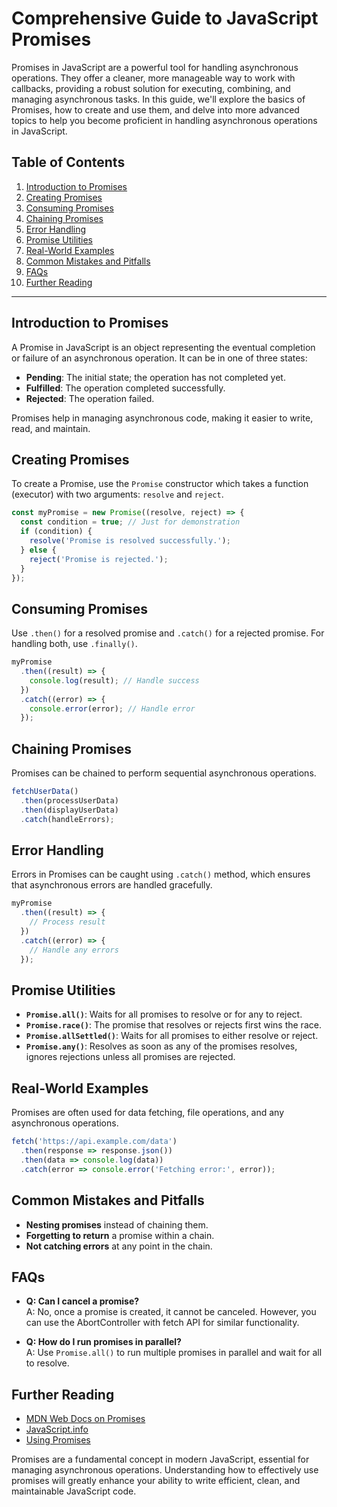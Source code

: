# Comprehensive Guide to JavaScript Promises

Promises in JavaScript are a powerful tool for handling asynchronous operations. They offer a cleaner, more manageable way to work with callbacks, providing a robust solution for executing, combining, and managing asynchronous tasks. In this guide, we'll explore the basics of Promises, how to create and use them, and delve into more advanced topics to help you become proficient in handling asynchronous operations in JavaScript.

## Table of Contents

1. [Introduction to Promises](#introduction-to-promises)
2. [Creating Promises](#creating-promises)
3. [Consuming Promises](#consuming-promises)
4. [Chaining Promises](#chaining-promises)
5. [Error Handling](#error-handling)
6. [Promise Utilities](#promise-utilities)
7. [Real-World Examples](#real-world-examples)
8. [Common Mistakes and Pitfalls](#common-mistakes-and-pitfalls)
9. [FAQs](#faqs)
10. [Further Reading](#further-reading)

---

## Introduction to Promises

A Promise in JavaScript is an object representing the eventual completion or failure of an asynchronous operation. It can be in one of three states:

- **Pending**: The initial state; the operation has not completed yet.
- **Fulfilled**: The operation completed successfully.
- **Rejected**: The operation failed.

Promises help in managing asynchronous code, making it easier to write, read, and maintain.

## Creating Promises

To create a Promise, use the `Promise` constructor which takes a function (executor) with two arguments: `resolve` and `reject`.

```javascript
const myPromise = new Promise((resolve, reject) => {
  const condition = true; // Just for demonstration
  if (condition) {
    resolve('Promise is resolved successfully.');
  } else {
    reject('Promise is rejected.');
  }
});
```

## Consuming Promises

Use `.then()` for a resolved promise and `.catch()` for a rejected promise. For handling both, use `.finally()`.

```javascript
myPromise
  .then((result) => {
    console.log(result); // Handle success
  })
  .catch((error) => {
    console.error(error); // Handle error
  });
```

## Chaining Promises

Promises can be chained to perform sequential asynchronous operations.

```javascript
fetchUserData()
  .then(processUserData)
  .then(displayUserData)
  .catch(handleErrors);
```

## Error Handling

Errors in Promises can be caught using `.catch()` method, which ensures that asynchronous errors are handled gracefully.

```javascript
myPromise
  .then((result) => {
    // Process result
  })
  .catch((error) => {
    // Handle any errors
  });
```

## Promise Utilities

- **`Promise.all()`**: Waits for all promises to resolve or for any to reject.
- **`Promise.race()`**: The promise that resolves or rejects first wins the race.
- **`Promise.allSettled()`**: Waits for all promises to either resolve or reject.
- **`Promise.any()`**: Resolves as soon as any of the promises resolves, ignores rejections unless all promises are rejected.

## Real-World Examples

Promises are often used for data fetching, file operations, and any asynchronous operations.

```javascript
fetch('https://api.example.com/data')
  .then(response => response.json())
  .then(data => console.log(data))
  .catch(error => console.error('Fetching error:', error));
```

## Common Mistakes and Pitfalls

- **Nesting promises** instead of chaining them.
- **Forgetting to return** a promise within a chain.
- **Not catching errors** at any point in the chain.

## FAQs

- **Q: Can I cancel a promise?**  
  A: No, once a promise is created, it cannot be canceled. However, you can use the AbortController with fetch API for similar functionality.

- **Q: How do I run promises in parallel?**  
  A: Use `Promise.all()` to run multiple promises in parallel and wait for all to resolve.

## Further Reading

- [MDN Web Docs on Promises](https://developer.mozilla.org/en-US/docs/Web/JavaScript/Reference/Global_Objects/Promise)
- [JavaScript.info](https://javascript.info/promise-basics)
- [Using Promises](https://developer.mozilla.org/en-US/docs/Web/JavaScript/Guide/Using_promises)

Promises are a fundamental concept in modern JavaScript, essential for managing asynchronous operations. Understanding how to effectively use promises will greatly enhance your ability to write efficient, clean, and maintainable JavaScript code.
